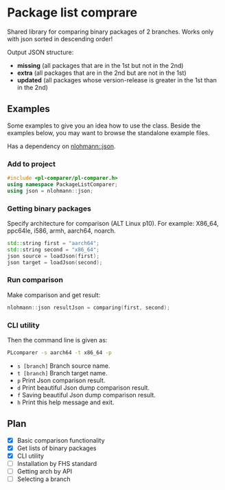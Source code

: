 # Package list comprare
Shared library for comparing binary packages of 2 branches. 
Works only with json sorted in descending order!

Output JSON structure:
- **missing** (all packages that are in the 1st but not in the 2nd)
- **extra** (all packages that are in the 2nd but are not in the 1st)
- **updated** (all packages whose version-release is greater in the 1st than in the 2nd)

## Examples
Some examples to give you an idea how to use the class. Beside the examples below, you may want to browse the standalone example files. 

Has a dependency on [nlohmann::json](https://github.com/nlohmann/json).

### Add to project
```cpp
#include <pl-comparer/pl-comparer.h>
using namespace PackageListComparer;
using json = nlohmann::json;
```

### Getting binary packages
Specify architecture for comparison (ALT Linux p10). For example: X86_64, ppc64le, i586, armh, aarch64, noarch.
```cpp
std::string first = "aarch64";
std::string second = "x86_64";
json source = loadJson(first);
json target = loadJson(second);
```

### Run comparison
Make comparison and get result:
```cpp
nlohmann::json resultJson = comparing(first, second);
```

### CLI utility
Then the command line is given as:
```bash
PLcomparer -s aarch64 -t x86_64 -p
```

- `s [branch]` Branch source name.
- `t [branch]` Branch target name.
- `p` Print Json comparison result.
- `d` Print beautiful Json dump comparison result.
- `f` Saving beautiful Json dump comparison result.
- `h` Print this help message and exit.

## Plan
- [X] Basic comparison functionality
- [X] Get lists of binary packages
- [X] CLI utility
- [ ] Installation by FHS standard
- [ ] Getting arch by API
- [ ] Selecting a branch